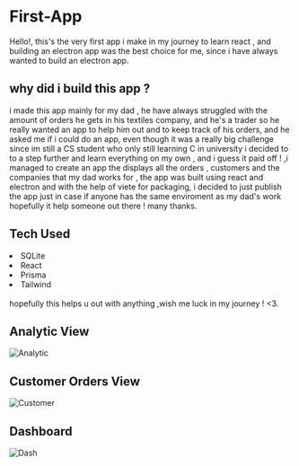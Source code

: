 # First-App

Hello!, this's the very first app i make in my journey to learn react ,
and building an electron app was the best choice for me, since i have always wanted
to build an electron app.

<h2>why did i build this app ?</h2>
i made this app mainly for my dad , he have always struggled with the amount of orders he gets in his textiles company,
and he's a trader so he really wanted an app to help him out and to keep track of his orders, and he asked me if i could do an app, 
even though it was a really big challenge since im still a CS student who only still learning C in university i decided to to a step further 
and learn everything on my own , and i guess it paid off ! ,i managed to create an app the displays all the orders , customers and the companies that my dad works for , the app was built using react and electron and with the help of viete for packaging, i decided to just publish the app 
just in case if anyone has the same enviroment as my dad's work hopefully it help someone out there ! 
many thanks.

<h2>Tech Used</h2>
<li>SQLite</li>
<li>React</li>
<li>Prisma</li>
<li>Tailwind</li>
<br>
hopefully this helps u out with anything ,wish me luck in my journey ! <3.

<h2>Analytic View</h2>

![Analytic](https://github.com/ItsLawy/First-App/assets/149022910/e67f99ce-7a7c-4521-9782-2edfc88fa9c8)

<h2>Customer Orders View</h2>

![Customer](https://github.com/ItsLawy/First-App/assets/149022910/81360744-8136-46e1-b94f-5dea6843d36d)

<h2>Dashboard</h2>

![Dash](https://github.com/ItsLawy/First-App/assets/149022910/fcb2512e-934d-4c30-a274-40f713ad9937)
